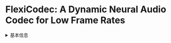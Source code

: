 # FlexiCodec: A Dynamic Neural Audio Codec for Low Frame Rates

<details>
<summary>基本信息</summary>

- 标题: "FlexiCodec: A Dynamic Neural Audio Codec for Low Frame Rates."
- 作者:
  - 01 Jiaqi Li
  - 02 Yao Qian
  - 03 Yuxuan Hu
  - 04 Leying Zhang
  - 05 Xiaofei Wang
  - 06 Heng Lu
  - 07 Manthan Thakker
  - 08 Jinyu Li
  - 09 Shang Zhao
  - 10 Zhizheng Wu
- 链接:
  - [ArXiv](https://arxiv.org/abs/2510.00981v1)
  - [Publication]()
  - [Github]()
  - [Demo]()
- 文件:
  - [ArXiv:2510.00981v1](PDF/2025.10.01_2510.00981v1_FlexiCodec__A_Dynamic_Neural_Audio_Codec_for_Low_Frame_Rates.pdf)
  - [Publication] #TODO

</details>
